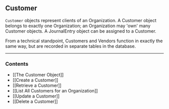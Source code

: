 ## Customer
`Customer` objects represent clients of an Organization. A Customer object belongs to exactly one Organization; an Organization may 'own' many Customer objects. A JournalEntry object can be assigned to a Customer.

From a technical standpoint, Customers and Vendors function in exactly the same way, but are recorded in separate tables in the database.
___
### Contents
- [[The Customer Object]]
- [[Create a Customer]]
- [[Retrieve a Customer]]
- [[List All Customers for an Organization]]
- [[Update a Customer]]
- [[Delete a Customer]]
